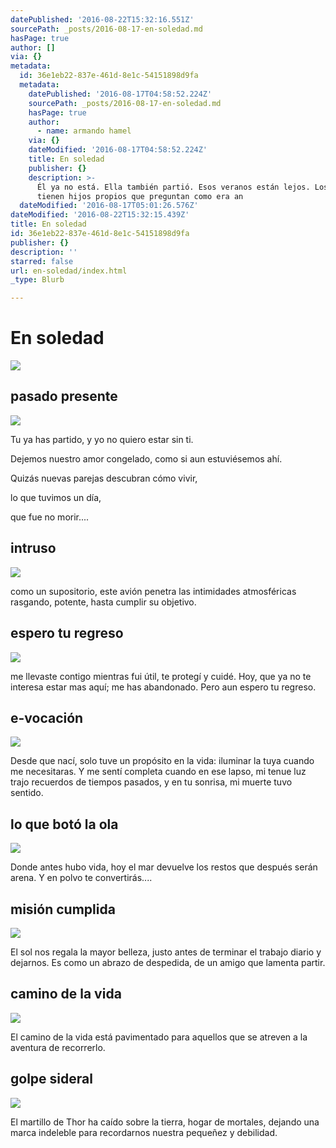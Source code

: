 ```yaml
---
datePublished: '2016-08-22T15:32:16.551Z'
sourcePath: _posts/2016-08-17-en-soledad.md
hasPage: true
author: []
via: {}
metadata:
  id: 36e1eb22-837e-461d-8e1c-54151898d9fa
  metadata:
    datePublished: '2016-08-17T04:58:52.224Z'
    sourcePath: _posts/2016-08-17-en-soledad.md
    hasPage: true
    author:
      - name: armando hamel
    via: {}
    dateModified: '2016-08-17T04:58:52.224Z'
    title: En soledad
    publisher: {}
    description: >-
      Él ya no está. Ella también partió. Esos veranos están lejos. Los niños
      tienen hijos propios que preguntan como era an
  dateModified: '2016-08-17T05:01:26.576Z'
dateModified: '2016-08-22T15:32:15.439Z'
title: En soledad
id: 36e1eb22-837e-461d-8e1c-54151898d9fa
publisher: {}
description: ''
starred: false
url: en-soledad/index.html
_type: Blurb

---
```

# En soledad
![](https://the-grid-user-content.s3-us-west-2.amazonaws.com/c8754fe4-ff51-4681-8ebf-fe3659dcca92.jpg)

## pasado presente
![](https://the-grid-user-content.s3-us-west-2.amazonaws.com/c8754fe4-ff51-4681-8ebf-fe3659dcca92.jpg)

Tu ya has partido, y yo no quiero estar sin ti. 

Dejemos nuestro amor congelado, como si aun estuviésemos ahí. 

Quizás nuevas parejas descubran cómo vivir,

lo que tuvimos un día, 

que fue no morir....

## intruso
![](https://the-grid-user-content.s3-us-west-2.amazonaws.com/67dc0d0a-4f20-40fc-a781-cac0b630bfcb.jpg)

como un supositorio, este avión penetra las intimidades atmosféricas rasgando, potente, hasta cumplir su objetivo.

## espero tu regreso
![](https://the-grid-user-content.s3-us-west-2.amazonaws.com/7778769c-2ff2-4165-9d55-a44155079168.jpg)

me llevaste contigo mientras fui útil, te protegí y cuidé. Hoy, que ya no te interesa estar mas aquí; me has abandonado. Pero aun espero tu regreso.

## e-vocación
![](https://the-grid-user-content.s3-us-west-2.amazonaws.com/a2b24b45-67c5-421c-9985-d050d0ee77f9.jpg)

Desde que nací, solo tuve un propósito en la vida: iluminar la tuya cuando me necesitaras. Y me sentí completa cuando en ese lapso, mi tenue luz trajo recuerdos de tiempos pasados, y en tu sonrisa, mi muerte tuvo sentido.

## lo que botó la ola
![](https://the-grid-user-content.s3-us-west-2.amazonaws.com/aa85d963-ea78-4c08-906e-b69feb9c5bbe.jpg)

Donde antes hubo vida, hoy el mar devuelve los restos que después serán arena. Y en polvo te convertirás....

## misión cumplida
![](https://the-grid-user-content.s3-us-west-2.amazonaws.com/67bc04c8-f198-44cc-96d7-d550c6ed3746.jpg)

El sol nos regala la mayor belleza, justo antes de terminar el trabajo diario y dejarnos. Es como un abrazo de despedida, de un amigo que lamenta partir.

## camino de la vida
![](https://the-grid-user-content.s3-us-west-2.amazonaws.com/19b64941-8d47-4fab-b202-1af0f385e0df.jpg)

El camino de la vida está pavimentado para aquellos que se atreven a la aventura de recorrerlo.

## golpe sideral
![](https://the-grid-user-content.s3-us-west-2.amazonaws.com/4b9afe31-a8e1-457f-aebe-a07bbdac7de9.jpg)

El martillo de Thor ha caído sobre la tierra, hogar de mortales, dejando una marca indeleble para recordarnos nuestra pequeñez y debilidad.